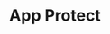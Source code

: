 ---
title: App Protect
description: Learn how to use NGINX Ingress Controller for Kubernetes with NGINX App Protect.
weight: 100
menu:
  docs:
    parent: NGINX Ingress Controller
---